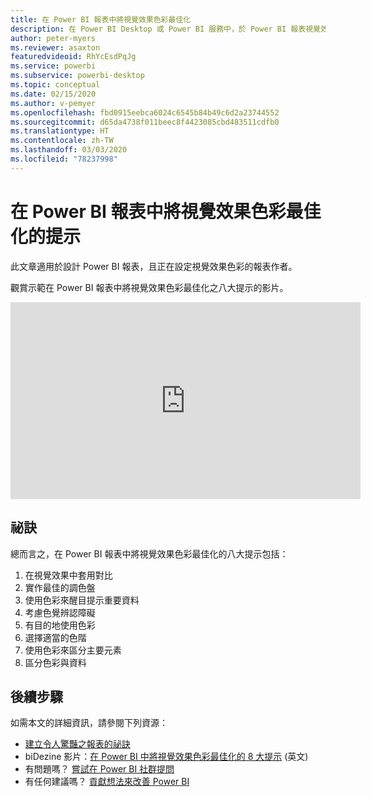 ```yaml
---
title: 在 Power BI 報表中將視覺效果色彩最佳化
description: 在 Power BI Desktop 或 Power BI 服務中，於 Power BI 報表視覺效果中將視覺效果色彩最佳化的八個提示。
author: peter-myers
ms.reviewer: asaxton
featuredvideoid: RhYcEsdPqJg
ms.service: powerbi
ms.subservice: powerbi-desktop
ms.topic: conceptual
ms.date: 02/15/2020
ms.author: v-pemyer
ms.openlocfilehash: fbd0915eebca6024c6545b84b49c6d2a23744552
ms.sourcegitcommit: d65da4738f011beec8f4423085cbd483511cdfb0
ms.translationtype: HT
ms.contentlocale: zh-TW
ms.lasthandoff: 03/03/2020
ms.locfileid: "78237998"
---
```

# <a name="tips-to-optimize-visual-colors-in-power-bi-reports"></a>在 Power BI 報表中將視覺效果色彩最佳化的提示

此文章適用於設計 Power BI 報表，且正在設定視覺效果色彩的報表作者。

觀賞示範在 Power BI 報表中將視覺效果色彩最佳化之八大提示的影片。

<iframe width="560" height="315" src="https://www.youtube.com/embed/RhYcEsdPqJg" frameborder="0" allowfullscreen></iframe>

## <a name="tips"></a>祕訣

總而言之，在 Power BI 報表中將視覺效果色彩最佳化的八大提示包括：

1. 在視覺效果中套用對比
1. 實作最佳的調色盤
1. 使用色彩來醒目提示重要資料
1. 考慮色覺辨認障礙
1. 有目的地使用色彩
1. 選擇適當的色階
1. 使用色彩來區分主要元素
1. 區分色彩與資料

## <a name="next-steps"></a>後續步驟

如需本文的詳細資訊，請參閱下列資源：

- [建立令人驚豔之報表的祕訣](../power-bi-reports-tips-and-tricks-for-creating.md)
- biDezine 影片：[在 Power BI 中將視覺效果色彩最佳化的 8 大提示](https://www.youtube.com/watch?v=RhYcEsdPqJg) \(英文\)
- 有問題嗎？ [嘗試在 Power BI 社群提問](https://community.powerbi.com/)
- 有任何建議嗎？ [貢獻想法來改善 Power BI](https://ideas.powerbi.com)
